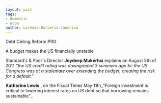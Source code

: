```yaml
---
layout: post
tags: 
- domestic 
- econ
author: Lorenzo-Barberis-Canonico
---
```

Debt Ceiling Reform PRO

A budget makes the US financially unstable

Standard's & Poor's Director **Joydeep Mukerhsi** explains on August 5th of 2011 _"the US credit rating was downgraded 3 summers ago bc the US Congress was at a stalemate over extending the budget, creating the risk for a default."_

**Katherine Lewis** , on the Fiscal Times May 11th_"Foreign investment is critical to lowering interest rates on US debt so that borrowing remains sustainable"_
